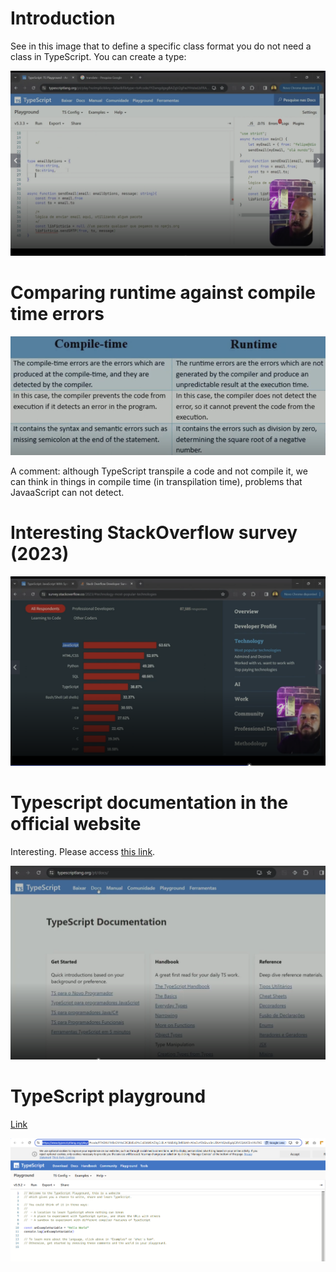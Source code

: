 # Introduction

See in this image that to define a specific class format you do not need a class in TypeScript. You can create a type:

![using type](images/using-type.png)


# Comparing runtime against compile time errors

![compile time x runtime errors](images/errors--compile-tyle-x-runtime.png)

A comment: although TypeScript transpile a code and not compile it, we can think in things in compile time (in transpilation time), problems that JavaaScript can not detect.


# Interesting StackOverflow survey (2023)

![StackOverFlow survey - 2023](images/2023-stackoverflow-survey.png)


# Typescript documentation in the official website

Interesting. Please access [this link](https://www.typescriptlang.org/docs/).

![TypeScript documentation](images/interesting-typescript-documentation.png)


# TypeScript playground

[Link](https://www.typescriptlang.org/play/)

![playground](images/playground.png)
